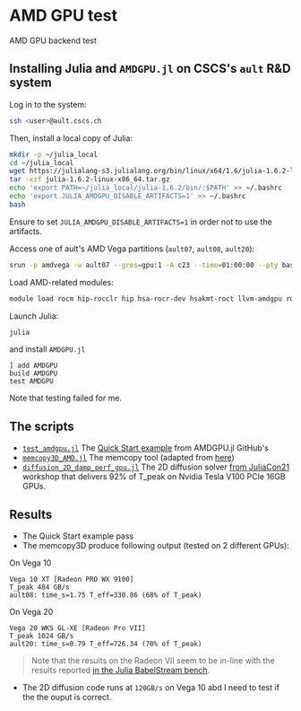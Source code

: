 # AMD GPU test
AMD GPU backend test

## Installing Julia and `AMDGPU.jl` on CSCS's `ault` R&D system
Log in to the system:
```sh
ssh <user>@ault.cscs.ch
```
Then, install a local copy of Julia:
```sh
mkdir -p ~/julia_local
cd ~/julia_local
wget https://julialang-s3.julialang.org/bin/linux/x64/1.6/julia-1.6.2-linux-x86_64.tar.gz
tar -xzf julia-1.6.2-linux-x86_64.tar.gz
echo 'export PATH=~/julia_local/julia-1.6.2/bin/:$PATH' >> ~/.bashrc
echo 'export JULIA_AMDGPU_DISABLE_ARTIFACTS=1' >> ~/.bashrc
bash
```
Ensure to set `JULIA_AMDGPU_DISABLE_ARTIFACTS=1` in order not to use the artifacts.

Access one of ault's AMD Vega partitions (`ault07`, `ault08`, `ault20`):
```sh
srun -p amdvega -w ault07 --gres=gpu:1 -A c23 --time=01:00:00 --pty bash
```

Load AMD-related modules:
```sh
module load rocm hip-rocclr hip hsa-rocr-dev hsakmt-roct llvm-amdgpu rocm-cmake rocminfo roctracer-dev-api
```
Launch Julia:
```sh
julia
```
and install `AMDGPU.jl`
```julia-repl
] add AMDGPU
build AMDGPU
test AMDGPU
```
Note that testing failed for me.


## The scripts
* [`test_amdgpu.jl`](scripts/test_amdgpu.jl) The [Quick Start example](https://amdgpu.juliagpu.org/stable/quickstart/) from AMDGPU.jl GitHub's
* [`memcopy3D_AMD.jl`](scripts/memcopy3D_AMD.jl) The memcopy tool (adapted from [here](https://github.com/luraess/parallel-gpu-workshop-JuliaCon21/blob/main/extras/memcopy3D.jl))
* [`diffusion_2D_damp_perf_gpu.jl`](scripts/diffusion_2D_damp_perf_gpu.jl) The 2D diffusion solver [from JuliaCon21](https://github.com/luraess/parallel-gpu-workshop-JuliaCon21#gpu-implementation) workshop that delivers 92% of T_peak on Nvidia Tesla V100 PCIe 16GB GPUs.

## Results
- The Quick Start example pass
- The memcopy3D produce following output (tested on 2 different GPUs):

On Vega 10
```
Vega 10 XT [Radeon PRO WX 9100]
T_peak 484 GB/s
ault08: time_s=1.75 T_eff=330.86 (68% of T_peak)
```

On Vega 20
```
Vega 20 WKS GL-XE [Radeon Pro VII]
T_peak 1024 GB/s
ault20: time_s=0.79 T_eff=726.34 (70% of T_peak)
```
> Note that the results on the Radeon VII seem to be in-line with the results reported [in the Julia BabelStream bench](https://github.com/UoB-HPC/BabelStream/pull/106#issuecomment-897621652).

- The 2D diffusion code runs at `120GB/s` on Vega 10 abd I need to test if the the ouput is correct.
